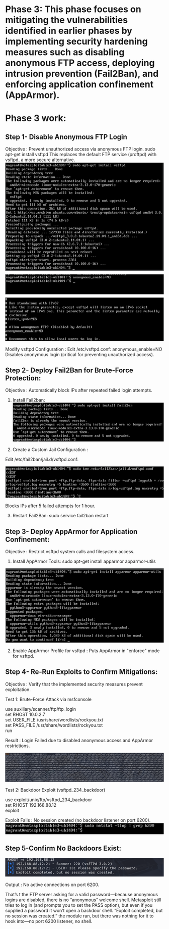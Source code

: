 # Phase 3: This phase focuses on mitigating the vulnerabilities identified in earlier phases by implementing security hardening measures such as disabling anonymous FTP access, deploying intrusion prevention (Fail2Ban), and enforcing application confinement (AppArmor).
# Phase 3 work:
## Step 1-  Disable Anonymous FTP Login
Objective : Prevent unauthorized access via anonymous FTP login.
sudo apt-get install vsftpd
This replaces the default FTP service (proftpd) with vsftpd, a more secure alternative.
![p1](pictures/Screenshot_2.png)

Modify vsftpd Configuration :
Edit /etc/vsftpd.conf:
anonymous_enable=NO  
Disables anonymous login (critical for preventing unauthorized access).

## Step 2- Deploy Fail2Ban for Brute-Force Protection:
Objective : Automatically block IPs after repeated failed login attempts.

1. Install Fail2ban:
![p2](pictures/Screenshot_3.png)

2. Create a Custom Jail Configuration :

Edit /etc/fail2ban/jail.d/vsftpd.conf:

![p3](pictures/Screenshot_4.png)

Blocks IPs after 5 failed attempts for 1 hour.

3. Restart Fail2Ban:
   sudo service fail2ban restart

## Step 3- Deploy AppArmor for Application Confinement:
Objective : Restrict vsftpd system calls and filesystem access.

1. Install AppArmor Tools:
  sudo apt-get install apparmor apparmor-utils

![p4](pictures/Screenshot_5.png)

2. Enable AppArmor Profile for vsftpd :
Puts AppArmor in "enforce" mode for vsftpd.

## Step 4- Re-Run Exploits to Confirm Mitigations:
Objective : Verify that the implemented security measures prevent exploitation.

Test 1: Brute-Force Attack via msfconsole

use auxiliary/scanner/ftp/ftp_login  
set RHOST 10.0.2.7  
set USER_FILE /usr/share/wordlists/rockyou.txt  
set PASS_FILE /usr/share/wordlists/rockyou.txt  
run  

Result :
Login Failed due to disabled anonymous access and AppArmor restrictions.

![p5](pictures/Screenshot_6.png)

Test 2: Backdoor Exploit (vsftpd_234_backdoor)

use exploit/unix/ftp/vsftpd_234_backdoor  
set RHOST 192.168.88.12  
exploit  

Exploit Fails : No session created (no backdoor listener on port 6200).
![p6](pictures/Screenshot_7.png)

## Step 5-Confirm No Backdoors Exist:
![p7](pictures/Screenshot_8.png)

Output : No active connections on port 6200.

That’s t the FTP server asking for a valid password—because anonymous logins are disabled, there is no “anonymous” welcome shell. Metasploit still tries to log in (and prompts you to set the PASS option), but even if you supplied a password it won’t open a backdoor shell.
“Exploit completed, but no session was created.”
the module ran, but there was nothing for it to hook into—no port 6200 listener, no shell.


